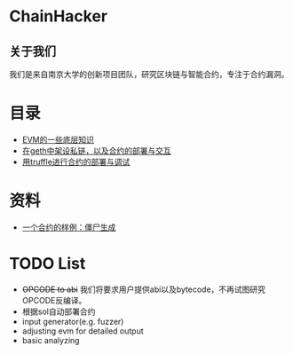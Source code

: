 # ChainHacker
## 关于我们
我们是来自南京大学的创新项目团队，研究区块链与智能合约，专注于合约漏洞。

# 目录
* [EVM的一些底层知识](https://github.com/Chirachiino/ChainHacker/blob/master/OPCODE_to_abi.md)
* [在geth中架设私链，以及合约的部署与交互](https://github.com/Chirachiino/ChainHacker/blob/master/deploy_private_chain.md)
* [用truffle进行合约的部署与调试](https://github.com/Chirachiino/ChainHacker/blob/master/truffle.md)

# 资料
* [一个合约的样例：僵尸生成](https://github.com/Chirachiino/ChainHacker/blob/master/zombie.sol)

# TODO List
* ~~OPCODE to abi~~ 我们将要求用户提供abi以及bytecode，不再试图研究OPCODE反编译。
* 根据sol自动部署合约
* input generator(e.g. fuzzer)
* adjusting evm for detailed output
* basic analyzing
